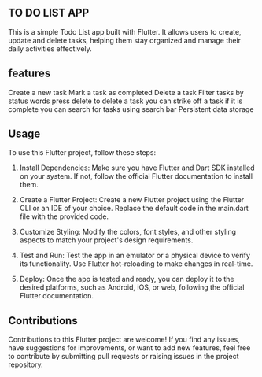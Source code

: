 ## TO DO LIST APP
This is a simple Todo List app built with Flutter.
It allows users to create, update and delete tasks, helping them stay organized and manage their daily activities effectively.

## features
Create a new task
Mark a task as completed
Delete a task
Filter tasks by status  words
press delete to delete a task
you can strike off a task if it is complete
you can search for tasks  using search bar
Persistent data storage

## Usage

To use this Flutter project, follow these steps:

1. Install Dependencies: Make sure you have Flutter and Dart SDK installed on your system. If not, follow the official Flutter documentation to install them.

2. Create a Flutter Project: Create a new Flutter project using the Flutter CLI or an IDE of your choice. Replace the default code in the main.dart file with the provided code.

3. Customize Styling: Modify the colors, font styles, and other styling aspects to match your project's design requirements.

4. Test and Run: Test the app in an emulator or a physical device to verify its functionality. Use Flutter hot-reloading to make changes in real-time.

5. Deploy: Once the app is tested and ready, you can deploy it to the desired platforms, such as Android, iOS, or web, following the official Flutter documentation.

## Contributions

Contributions to this Flutter project are welcome! If you find any issues, have suggestions for improvements, or want to add new features, feel free to contribute by submitting pull requests or raising issues in the project repository.
